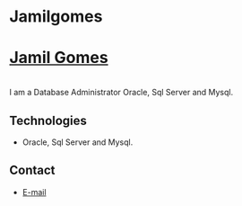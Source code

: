 # Jamilgomes
 # <a href="mailto:jamil.gomes.ll@outlook.com">Jamil Gomes</a> 
 
<br>
I am a Database Administrator Oracle, Sql Server and Mysql.
<br>


## Technologies
- Oracle, Sql Server and Mysql.


<!--
**Languages :**  

<code><img height="30" src="https://raw.githubusercontent.com/github/explore/80688e429a7d4ef2fca1e82350fe8e3517d3494d/topics/html/html.png"></code>
<code><img height="30" src="https://raw.githubusercontent.com/github/explore/80688e429a7d4ef2fca1e82350fe8e3517d3494d/topics/css/css.png"></code>
<code><img height="30" src="https://raw.githubusercontent.com/github/explore/80688e429a7d4ef2fca1e82350fe8e3517d3494d/topics/javascript/javascript.png"></code>

-->

##  Contact


- <a href="mailto:jamil.gomes.ll@outlook.com">E-mail</a>


</div>
 
